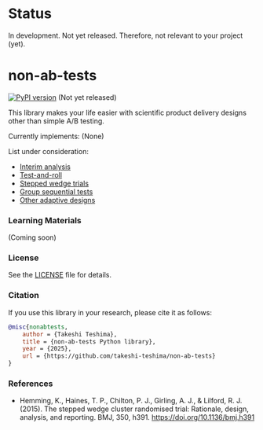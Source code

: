 # Status

In development. Not yet released. Therefore, not relevant to your project (yet).

# non-ab-tests

[![PyPI version](https://badge.fury.io/py/non-ab-tests.svg)](https://badge.fury.io/py/non-ab-tests) (Not yet released)

This library makes your life easier with scientific product delivery designs other than simple A/B testing.

Currently implements:
(None)

List under consideration:
- [Interim analysis](https://en.wikipedia.org/wiki/Interim_analysis)
- [Test-and-roll](https://dl.acm.org/doi/abs/10.1287/mksc.2019.1194)
- [Stepped wedge trials](https://www.bmj.com/content/350/bmj.h391)
- [Group sequential tests](https://engineering.atspotify.com/2023/03/choosing-sequential-testing-framework-comparisons-and-discussions)
- [Other adaptive designs](https://www.fda.gov/media/78495/download)

### Learning Materials

(Coming soon)

### License

See the [LICENSE](LICENSE) file for details.

### Citation
If you use this library in your research, please cite it as follows:
```bibtex
@misc{nonabtests,
    author = {Takeshi Teshima},
    title = {non-ab-tests Python library},
    year = {2025},
    url = {https://github.com/takeshi-teshima/non-ab-tests}
}
```

### References
- Hemming, K., Haines, T. P., Chilton, P. J., Girling, A. J., & Lilford, R. J. (2015). The stepped wedge cluster randomised trial: Rationale, design, analysis, and reporting. BMJ, 350, h391. https://doi.org/10.1136/bmj.h391
